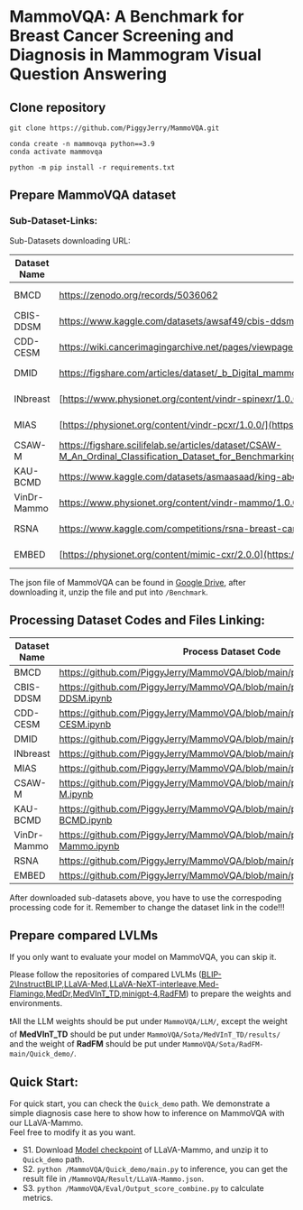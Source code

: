 # MammoVQA: A Benchmark for Breast Cancer Screening and Diagnosis in Mammogram Visual Question Answering

## Clone repository
```shell
git clone https://github.com/PiggyJerry/MammoVQA.git

conda create -n mammovqa python==3.9
conda activate mammovqa

python -m pip install -r requirements.txt
```

## Prepare MammoVQA dataset
### Sub-Dataset-Links:
Sub-Datasets downloading URL:
    
| Dataset Name | Link | Access |
|-----|---------------|--------|
| BMCD | https://zenodo.org/records/5036062 | Open Access |
| CBIS-DDSM | https://www.kaggle.com/datasets/awsaf49/cbis-ddsm-breast-cancer-image-dataset | Open Access |
| CDD-CESM | https://wiki.cancerimagingarchive.net/pages/viewpage.action?pageId=109379611#109379611bcab02c187174a288dbcbf95d26179e8 | Open Access |
| DMID | https://figshare.com/articles/dataset/_b_Digital_mammography_Dataset_for_Breast_Cancer_Diagnosis_Research_DMID_b_DMID_rar/24522883 | Open Access |
| INbreast | [https://www.physionet.org/content/vindr-spinexr/1.0.0/](https://www.kaggle.com/datasets/tommyngx/inbreast2012) | Open Access |
| MIAS | [https://physionet.org/content/vindr-pcxr/1.0.0/](https://www.kaggle.com/datasets/kmader/mias-mammography) | Open Access |
| CSAW-M | https://figshare.scilifelab.se/articles/dataset/CSAW-M_An_Ordinal_Classification_Dataset_for_Benchmarking_Mammographic_Masking_of_Cancer/14687271 | Credentialed Access |
| KAU-BCMD | https://www.kaggle.com/datasets/asmaasaad/king-abdulaziz-university-mammogram-dataset?select=Birad5 | Open Access |
| VinDr-Mammo | https://www.physionet.org/content/vindr-mammo/1.0.0/ | Credentialed Access |
| RSNA | https://www.kaggle.com/competitions/rsna-breast-cancer-detection/data | Open Access |
| EMBED | [https://physionet.org/content/mimic-cxr/2.0.0](https://registry.opendata.aws/emory-breast-imaging-dataset-embed/) | Credentialed Access |

The json file of MammoVQA can be found in [Google Drive](https://drive.google.com/file/d/1sdIV3LCk2GIKSEDzQJWDkY6tGTV_iTvR/view?usp=sharing), after downloading it, unzip the file and put into `/Benchmark`.

## Processing Dataset Codes and Files Linking:

| Dataset Name | Process Dataset Code |
|--------------|----------------------|
| BMCD | https://github.com/PiggyJerry/MammoVQA/blob/main/preprocess/BMCD.ipynb |
| CBIS-DDSM | https://github.com/PiggyJerry/MammoVQA/blob/main/preprocess/CBIS-DDSM.ipynb |
| CDD-CESM | https://github.com/PiggyJerry/MammoVQA/blob/main/preprocess/CDD-CESM.ipynb |
| DMID | https://github.com/PiggyJerry/MammoVQA/blob/main/preprocess/DMID.ipynb |
| INbreast | https://github.com/PiggyJerry/MammoVQA/blob/main/preprocess/INbreast.ipynb |
| MIAS | https://github.com/PiggyJerry/MammoVQA/blob/main/preprocess/MIAS.ipynb |
| CSAW-M | https://github.com/PiggyJerry/MammoVQA/blob/main/preprocess/CSAW-M.ipynb |
| KAU-BCMD | https://github.com/PiggyJerry/MammoVQA/blob/main/preprocess/KAU-BCMD.ipynb |
| VinDr-Mammo | https://github.com/PiggyJerry/MammoVQA/blob/main/preprocess/VinDr-Mammo.ipynb |
| RSNA | https://github.com/PiggyJerry/MammoVQA/blob/main/preprocess/rsna.ipynb |
| EMBED | https://github.com/PiggyJerry/MammoVQA/blob/main/preprocess/EMBED.ipynb |

After downloaded sub-datasets above, you have to use the correspoding processing code for it. Remember to change the dataset link in the code!!!

## Prepare compared LVLMs
If you only want to evaluate your model on MammoVQA, you can skip it.

Please follow the repositories of compared LVLMs ([BLIP-2\InstructBLIP](https://github.com/salesforce/LAVIS/tree/main),[LLaVA-Med](https://github.com/microsoft/LLaVA-Med),[LLaVA-NeXT-interleave](https://github.com/LLaVA-VL/LLaVA-NeXT),[Med-Flamingo](https://github.com/snap-stanford/med-flamingo),[MedDr](https://github.com/sunanhe/MedDr),[MedVInT_TD](https://github.com/xiaoman-zhang/PMC-VQA),[minigpt-4](https://github.com/Vision-CAIR/MiniGPT-4),[RadFM](https://github.com/chaoyi-wu/RadFM)) to prepare the weights and environments.

❗All the LLM weights should be put under `MammoVQA/LLM/`, except the weight of **MedVInT_TD** should be put under `MammoVQA/Sota/MedVInT_TD/results/` and the weight of **RadFM** should be put under `MammoVQA/Sota/RadFM-main/Quick_demo/`.

## Quick Start:

For quick start, you can check the `Quick_demo` path.
We demonstrate a simple diagnosis case here to show how to inference on MammoVQA with our LLaVA-Mammo.   
Feel free to modify it as you want.

- S1. Download [Model checkpoint](https://drive.google.com/file/d/1uFCrOTbsvug8YZoHKR7wlvoTSwzB32EY/view?usp=sharing) of LLaVA-Mammo, and unzip it to `Quick_demo` path.
- S2. `python /MammoVQA/Quick_demo/main.py` to inference, you can get the result file in `/MammoVQA/Result/LLaVA-Mammo.json`.
- S3. `python /MammoVQA/Eval/Output_score_combine.py` to calculate metrics.
